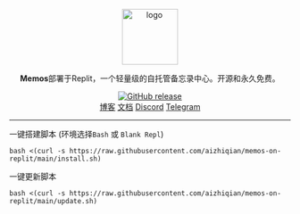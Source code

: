<p align="center">
<a href="https://usememos.com/"><img height="100px" alt="logo" src="https://usememos.com/logo.png"/></a>
</p>

<p align="center"><b>Memos</b>部署于Replit，一个轻量级的自托管备忘录中心。开源和永久免费。</p>

<p align="center">
<a href="https://github.com/aizhiqian/halo-on-replit/releases"><img alt="GitHub release" src="https://img.shields.io/github/release/usememos/memos.svg?style=flat-square&include_prereleases" /></a>

<br />
<a href="https://blog.aizhiqian.eu.org/">博客</a>
<a href="https://usememos.com/docs">文档</a>
<a href="https://discord.gg/tfPJa4UmAv">Discord</a>
<a href="https://t.me/+-_tNF1k70UU4ZTc9">Telegram</a>
</p>

------------------------------
一键搭建脚本 (环境选择`Bash` 或 `Blank Repl`)
```
bash <(curl -s https://raw.githubusercontent.com/aizhiqian/memos-on-replit/main/install.sh)
```
一键更新脚本
```
bash <(curl -s https://raw.githubusercontent.com/aizhiqian/memos-on-replit/main/update.sh)
```
